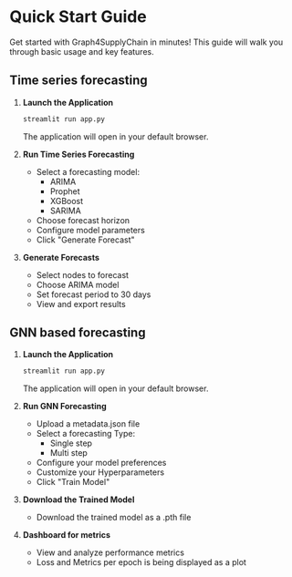 # Quick Start Guide

Get started with Graph4SupplyChain in minutes! This guide will walk you through basic usage and key features.

## Time series forecasting

1. **Launch the Application**
   ```bash
   streamlit run app.py
   ```
   The application will open in your default browser.

2. **Run Time Series Forecasting**
   - Select a forecasting model:
     - ARIMA
     - Prophet
     - XGBoost
     - SARIMA
   - Choose forecast horizon
   - Configure model parameters
   - Click "Generate Forecast"


3. **Generate Forecasts**
   - Select nodes to forecast
   - Choose ARIMA model
   - Set forecast period to 30 days
   - View and export results

## GNN based forecasting

1. **Launch the Application**
   ```bash
   streamlit run app.py
   ```
   The application will open in your default browser.

2. **Run GNN Forecasting**
   - Upload a metadata.json file
   - Select a forecasting Type:
     - Single step
     - Multi step
   - Configure your model preferences
   - Customize your Hyperparameters
   - Click "Train Model"

3. **Download the Trained Model**
   - Download the trained model as a .pth file

4. **Dashboard for metrics**
   - View and analyze performance metrics
   - Loss and Metrics per epoch is being displayed as a plot